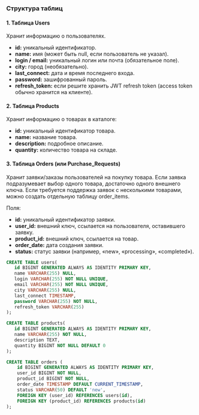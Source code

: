 ### Структура таблиц

#### 1. Таблица Users

Хранит информацию о пользователях.

- **id:** уникальный идентификатор.
- **name:** имя (может быть null, если пользователь не указал).
- **login / email:** уникальный логин или почта (обязательное поле).
- **city:** город (необязательно).
- **last_connect:** дата и время последнего входа.
- **password:** зашифрованный пароль.
- **refresh_token:** если решите хранить JWT refresh token (access token обычно хранится на клиенте).

#### 2. Таблица Products

Хранит информацию о товарах в каталоге:

- **id:** уникальный идентификатор товара.
- **name:** название товара.
- **description:** подробное описание.
- **quantity:** количество товара на складе.

#### 3. Таблица Orders (или Purchase_Requests)

Хранит заявки/заказы пользователей на покупку товара. Если заявка подразумевает выбор одного товара, достаточно одного внешнего ключа. Если требуется поддержка заявок с несколькими товарами, можно создать отдельную таблицу order_items.

Поля:

- **id:** уникальный идентификатор заявки.
- **user_id:** внешний ключ, ссылается на пользователя, оставившего заявку.
- **product_id:** внешний ключ, ссылается на товар.
- **order_date:** дата создания заявки.
- **status:** статус заявки (например, «new», «processing», «completed»).

```SQL
CREATE TABLE users(
   id BIGINT GENERATED ALWAYS AS IDENTITY PRIMARY KEY,
   name VARCHAR(255) NULL,
   login VARCHAR(255) NOT NULL UNIQUE,
   email VARCHAR(255) NOT NULL UNIQUE,
   city VARCHAR(255) NULL,
   last_connect TIMESTAMP,
   password VARCHAR(255) NOT NULL,
   refresh_token VARCHAR(255)
);

CREATE TABLE products(
   id BIGINT GENERATED ALWAYS AS IDENTITY PRIMARY KEY,
   name VARCHAR(255) NOT NULL,
   description TEXT,
   quantity BIGINT NOT NULL DEFAULT 0
);

CREATE TABLE orders (
    id BIGINT GENERATED ALWAYS AS IDENTITY PRIMARY KEY,
    user_id BIGINT NOT NULL,
    product_id BIGINT NOT NULL,
    order_date TIMESTAMP DEFAULT CURRENT_TIMESTAMP,
    status VARCHAR(50) DEFAULT 'new',
    FOREIGN KEY (user_id) REFERENCES users(id),
    FOREIGN KEY (product_id) REFERENCES products(id)
);
```